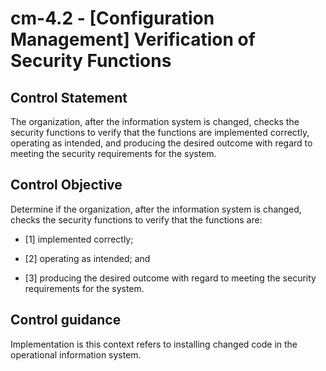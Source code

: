 # cm-4.2 - \[Configuration Management\] Verification of Security Functions

## Control Statement

The organization, after the information system is changed, checks the security functions to verify that the functions are implemented correctly, operating as intended, and producing the desired outcome with regard to meeting the security requirements for the system.

## Control Objective

Determine if the organization, after the information system is changed, checks the security functions to verify that the functions are:

- \[1\] implemented correctly;

- \[2\] operating as intended; and

- \[3\] producing the desired outcome with regard to meeting the security requirements for the system.

## Control guidance

Implementation is this context refers to installing changed code in the operational information system.

